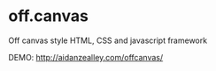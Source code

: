 off.canvas
==========

Off canvas style HTML, CSS and javascript framework

DEMO:
http://aidanzealley.com/offcanvas/
